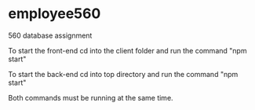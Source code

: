 # employee560
560 database assignment

To start the front-end cd into the client folder and run the command "npm start"

To start the back-end cd into top directory and run the command "npm start"

Both commands must be running at the same time. 
